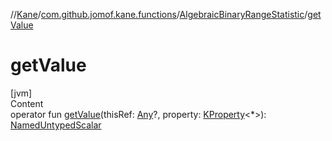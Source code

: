 //[Kane](../../index.md)/[com.github.jomof.kane.functions](../index.md)/[AlgebraicBinaryRangeStatistic](index.md)/[getValue](get-value.md)



# getValue  
[jvm]  
Content  
operator fun [getValue](get-value.md)(thisRef: [Any](https://kotlinlang.org/api/latest/jvm/stdlib/kotlin/-any/index.html)?, property: [KProperty](https://kotlinlang.org/api/latest/jvm/stdlib/kotlin.reflect/-k-property/index.html)<*>): [NamedUntypedScalar](../../com.github.jomof.kane/-named-untyped-scalar/index.md)  



